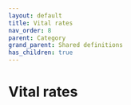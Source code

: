 ```yaml
---
layout: default
title: Vital rates
nav_order: 8
parent: Category
grand_parent: Shared definitions
has_children: true
---
```


# Vital rates
<!-- 
{: .no_toc .text-delta }
* TOC
{:toc} -->
